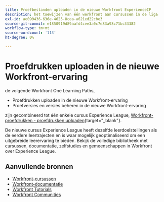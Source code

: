 ```yaml
---
title: Proefbestanden uploaden in de nieuwe Workfront ExperienceIP
description: het toewijzen van één werkfront aan cursussen in de liga
exl-id: ae099436-636e-4625-8cea-a621ed22cbe3
source-git-commit: e1850919d89aafd4cee3a0c7e83a98c71bc33382
workflow-type: tm+mt
source-wordcount: '113'
ht-degree: 0%

---
```


# Proefdrukken uploaden in de nieuwe Workfront-ervaring

de volgende Workfront One Learning Paths,

* Proefdrukken uploaden in de nieuwe Workfront-ervaring
* Proefversies en versies beheren in de nieuwe Workfront-ervaring

zijn gecombineerd tot één enkele cursus Experience League, [Workfront-proefdrukken - proefdrukken uploaden](https://experienceleague.adobe.com/?recommended=Workfront-U-1-2022.2.proof){target="_blank"}.

De nieuwe cursus Experience League heeft dezelfde leerdoelstellingen als de eerdere leertrajecten en is waar mogelijk geoptimaliseerd om een uitgebreide leerervaring te bieden.  Bekijk de volledige bibliotheek met cursussen, documentatie, zelfstudies en gemeenschappen in Workfront over Experience League.

## Aanvullende bronnen

* [Workfront-cursussen](https://experienceleague.adobe.com/?lang=en&amp;Solution=Workfront#courses)
* [Workfront-documentatie](https://experienceleague.adobe.com/docs/workfront.html)
* [Workfront Tutorials](https://experienceleague.adobe.com/docs/workfront-learn/tutorials-workfront/home.html)
* [Workfront Communities](https://experienceleaguecommunities.adobe.com/t5/workfront/ct-p/workfront)
